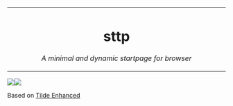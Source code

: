 <table align="center"><tr><td align="center" width="9999">

# sttp

*A minimal and dynamic startpage for browser*

</td></tr>
<table>

<img src="https://i.imgur.com/ruvvZ0S.png" align="center">
<img src="https://i.imgur.com/2r6sJi5.pngf" align="center">

Based on [Tilde Enhanced](https://github.com/Ozencb/tilde-enhanced)
